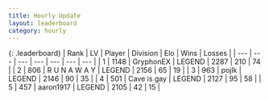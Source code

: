 ```yaml
---
title: Hourly Update
layout: leaderboard
category: hourly
---
```


{: .leaderboard}
| Rank | LV | Player | Division | Elo | Wins | Losses |
| --- | --- | --- | --- | --- | --- | --- |
| <span data-change="0">1</span> | 1148 | <span title="ID: 315148">GryphonEX</span> | LEGEND | <span data-change="0">2287</span> | <span data-change="0">210</span> | <span data-change="0">74</span> |
| <span data-change="0">2</span> | 806 | <span title="ID: 66144">R U N A W A Y</span> | LEGEND | <span data-change="6">2156</span> | <span data-change="1">65</span> | <span data-change="0">19</span> |
| <span data-change="0">3</span> | 963 | <span title="ID: 4783">pojlk</span> | LEGEND | <span data-change="0">2146</span> | <span data-change="0">90</span> | <span data-change="0">35</span> |
| <span data-change="0">4</span> | 501 | <span title="ID: 382502">Cave is gay</span> | LEGEND | <span data-change="0">2127</span> | <span data-change="0">95</span> | <span data-change="0">58</span> |
| <span data-change="0">5</span> | 457 | <span title="ID: 466583">aaron1917</span> | LEGEND | <span data-change="0">2105</span> | <span data-change="0">42</span> | <span data-change="0">15</span> |